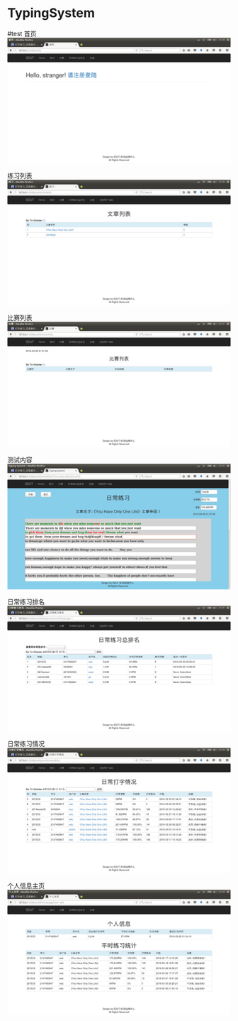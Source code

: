 # TypingSystem
#test
首页
![image](https://github.com/TrustMe5/TypingSystem/raw/master/image/homepage.png)

练习列表
![image](https://github.com/TrustMe5/TypingSystem/raw/master/image/text.png)

比赛列表
![image](https://github.com/TrustMe5/TypingSystem/raw/master/image/contextlist.png)

测试内容
![image](https://github.com/TrustMe5/TypingSystem/raw/master/image/show1.png)

日常练习排名
![image](https://github.com/TrustMe5/TypingSystem/raw/master/image/rank.png)

日常练习情况
![image](https://github.com/TrustMe5/TypingSystem/raw/master/image/practiceresult.png)

个人信息主页
![image](https://github.com/TrustMe5/TypingSystem/raw/master/image/personalpage.png)
